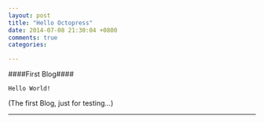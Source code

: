 ```yaml
---
layout: post
title: "Hello Octopress"
date: 2014-07-08 21:30:04 +0800
comments: true
categories: 

---
```


####First Blog####

    Hello World!

(The first Blog, just for testing...)

---
